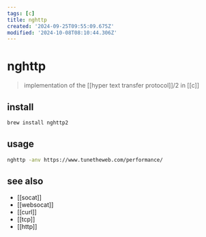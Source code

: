 ```yaml
---
tags: [c]
title: nghttp
created: '2024-09-25T09:55:09.675Z'
modified: '2024-10-08T08:10:44.306Z'
---
```


# nghttp

> implementation of the [[hyper text transfer protocol]]/2 in [[c]]

## install 

```sh
brew install nghttp2
```

## usage

```sh
nghttp -anv https://www.tunetheweb.com/performance/
```

## see also

- [[socat]]
- [[websocat]]
- [[curl]]
- [[tcp]]
- [[http]]

